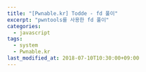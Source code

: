 ```yaml
---
title: "[Pwnable.kr] Todde - fd 풀이"
excerpt: "pwntools를 사용한 fd 풀이"
categories:
  - javascript
tags:
  - system
  - Pwnable.kr
last_modified_at: 2018-07-10T10:30:00+09:00
---
```

